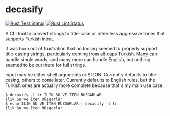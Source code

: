 # decasify

[![Rust Test Status](https://img.shields.io/github/actions/workflow/status/alerque/decasify/rust_test.yml?branch=master&label=Rust+Test&logo=Rust)](https://github.com/alerque/decasify/actions?workflow=Rust+Test)
[![Rust Lint Status](https://img.shields.io/github/actions/workflow/status/alerque/decasify/rust_lint.yml?branch=master&label=Rust+Lint&logo=Rust)](https://github.com/alerque/decasify/actions?workflow=Rust+Lint)

A CLI tool to convert strings to title-case or other less aggressive tones that supports Turkish input.

It was born out of frustration that no tooling seemed to properly support title-casing strings, particularly coming from all-caps Turkish.
Many can handle single words, and many more can handle English, but nothing seemed to be out there for full strings.

Input may be either shell arguments or STDIN.
Currently defaults to title-casing, others to come later.
Currently defaults to English rules, but the Turkish ones are actually more complete because that's my main use case.

``` console
$ decasify -l tr ILIK SU VE İTEN RÜZGARLAR
Ilık Su ve İten Rüzgarlar
$ echo ILIK SU VE İTEN RÜZGARLAR | decasify -l tr
Ilık Su ve İten Rüzgarlar
```
